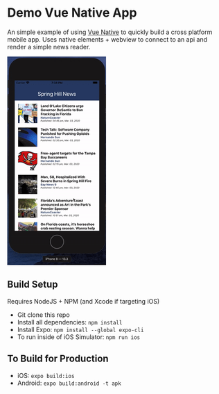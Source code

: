 # Demo Vue Native App
An simple example of using [Vue Native](https://vue-native.io/) to quickly build a cross platform mobile app. Uses native elements + webview to connect to an api and render a simple news reader.

![](preview.gif)


## Build Setup
Requires NodeJS + NPM (and Xcode if targeting iOS)
* Git clone this repo
* Install all dependencies: `npm install`
* Install Expo: `npm install --global expo-cli`
* To run inside of iOS Simulator: `npm run ios`

## To Build for Production
* iOS: `expo build:ios`
* Android: `expo build:android -t apk`
